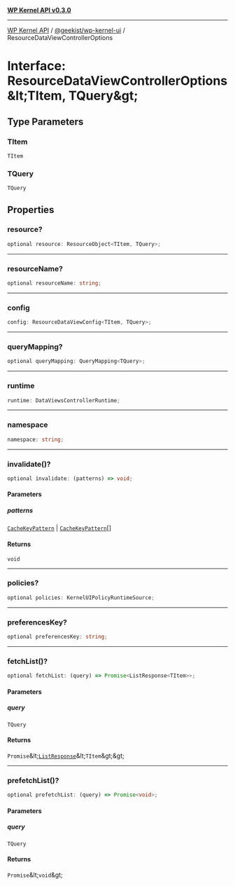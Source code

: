 [**WP Kernel API v0.3.0**](../../../README.md)

---

[WP Kernel API](../../../README.md) / [@geekist/wp-kernel-ui](../README.md) / ResourceDataViewControllerOptions

# Interface: ResourceDataViewControllerOptions\&lt;TItem, TQuery\&gt;

## Type Parameters

### TItem

`TItem`

### TQuery

`TQuery`

## Properties

### resource?

```ts
optional resource: ResourceObject<TItem, TQuery>;
```

---

### resourceName?

```ts
optional resourceName: string;
```

---

### config

```ts
config: ResourceDataViewConfig<TItem, TQuery>;
```

---

### queryMapping?

```ts
optional queryMapping: QueryMapping<TQuery>;
```

---

### runtime

```ts
runtime: DataViewsControllerRuntime;
```

---

### namespace

```ts
namespace: string;
```

---

### invalidate()?

```ts
optional invalidate: (patterns) => void;
```

#### Parameters

##### patterns

[`CacheKeyPattern`](../../../kernel/src/type-aliases/CacheKeyPattern.md) | [`CacheKeyPattern`](../../../kernel/src/type-aliases/CacheKeyPattern.md)[]

#### Returns

`void`

---

### policies?

```ts
optional policies: KernelUIPolicyRuntimeSource;
```

---

### preferencesKey?

```ts
optional preferencesKey: string;
```

---

### fetchList()?

```ts
optional fetchList: (query) => Promise<ListResponse<TItem>>;
```

#### Parameters

##### query

`TQuery`

#### Returns

`Promise`\&lt;[`ListResponse`](../../../kernel/src/type-aliases/ListResponse.md)\&lt;`TItem`\&gt;\&gt;

---

### prefetchList()?

```ts
optional prefetchList: (query) => Promise<void>;
```

#### Parameters

##### query

`TQuery`

#### Returns

`Promise`\&lt;`void`\&gt;
